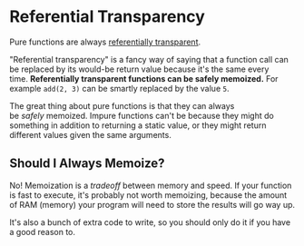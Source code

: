 # Referential Transparency

Pure functions are always [referentially transparent](https://www.baeldung.com/cs/referential-transparency#referential-transparency).

"Referential transparency" is a fancy way of saying that a function call can be replaced by its would-be return value because it's the same every time. **Referentially transparent functions can be safely memoized.** For example `add(2, 3)` can be smartly replaced by the value `5`.

The great thing about pure functions is that they can always be _safely_ memoized. Impure functions can't be because they might do something in addition to returning a static value, or they might return different values given the same arguments.

## Should I Always Memoize?

No! Memoization is a _tradeoff_ between memory and speed. If your function is fast to execute, it's probably not worth memoizing, because the amount of RAM (memory) your program will need to store the results will go way up.

It's also a bunch of extra code to write, so you should only do it if you have a good reason to.